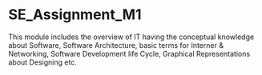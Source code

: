 # SE_Assignment_M1
This module includes the overview of IT having the conceptual knowledge about Software, Software Architecture, basic terms for Interner & Networking, Software Development life Cycle, Graphical Representations about Designing etc.
